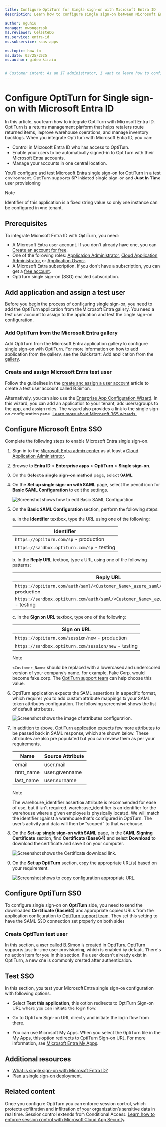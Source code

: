 ```yaml
---
title: Configure OptiTurn for Single sign-on with Microsoft Entra ID
description: Learn how to configure single sign-on between Microsoft Entra ID and OptiTurn.

author: nguhiu
manager: mwongerapk
ms.reviewer: CelesteDG
ms.service: entra-id
ms.subservice: saas-apps

ms.topic: how-to
ms.date: 03/25/2025
ms.author: gideonkiratu


# Customer intent: As an IT administrator, I want to learn how to configure single sign-on between Microsoft Entra ID and OptiTurn so that I can control who has access to OptiTurn, enable automatic sign-in with Microsoft Entra accounts, and manage my accounts in one central location.
---
```


# Configure OptiTurn for Single sign-on with Microsoft Entra ID

In this article, you learn how to integrate OptiTurn with Microsoft Entra ID. OptiTurn is a returns management platform that helps retailers route returned items, improve warehouse operations, and manage inventory backlogs. When you integrate OptiTurn with Microsoft Entra ID, you can:

* Control in Microsoft Entra ID who has access to OptiTurn.
* Enable your users to be automatically signed-in to OptiTurn with their Microsoft Entra accounts.
* Manage your accounts in one central location.

You'll configure and test Microsoft Entra single sign-on for OptiTurn in a test environment. OptiTurn supports **SP** initiated single sign-on and **Just In Time** user provisioning.

> [!NOTE]
> Identifier of this application is a fixed string value so only one instance can be configured in one tenant.

## Prerequisites

To integrate Microsoft Entra ID with OptiTurn, you need:

* A Microsoft Entra user account. If you don't already have one, you can [Create an account for free](https://azure.microsoft.com/free/?WT.mc_id=A261C142F).
* One of the following roles: [Application Administrator](/entra/identity/role-based-access-control/permissions-reference#application-administrator), [Cloud Application Administrator](/entra/identity/role-based-access-control/permissions-reference#cloud-application-administrator), or [Application Owner](/entra/fundamentals/users-default-permissions#owned-enterprise-applications).
* A Microsoft Entra subscription. If you don't have a subscription, you can get a [free account](https://azure.microsoft.com/free/).
* OptiTurn single sign-on (SSO) enabled subscription.

## Add application and assign a test user

Before you begin the process of configuring single sign-on, you need to add the OptiTurn application from the Microsoft Entra gallery. You need a test user account to assign to the application and test the single sign-on configuration.

<a name='add-optiturn-from-the-azure-ad-gallery'></a>

### Add OptiTurn from the Microsoft Entra gallery

Add OptiTurn from the Microsoft Entra application gallery to configure single sign-on with OptiTurn. For more information on how to add application from the gallery, see the [Quickstart: Add application from the gallery](~/identity/enterprise-apps/add-application-portal.md).

<a name='create-and-assign-azure-ad-test-user'></a>

### Create and assign Microsoft Entra test user

Follow the guidelines in the [create and assign a user account](~/identity/enterprise-apps/add-application-portal-assign-users.md) article to create a test user account called B.Simon.

Alternatively, you can also use the [Enterprise App Configuration Wizard](https://portal.office.com/AdminPortal/home?Q=Docs#/azureadappintegration). In this wizard, you can add an application to your tenant, add users/groups to the app, and assign roles. The wizard also provides a link to the single sign-on configuration pane. [Learn more about Microsoft 365 wizards.](/microsoft-365/admin/misc/azure-ad-setup-guides). 

<a name='configure-azure-ad-sso'></a>

## Configure Microsoft Entra SSO

Complete the following steps to enable Microsoft Entra single sign-on.

1. Sign in to the [Microsoft Entra admin center](https://entra.microsoft.com) as at least a [Cloud Application Administrator](~/identity/role-based-access-control/permissions-reference.md#cloud-application-administrator).
1. Browse to **Entra ID** > **Enterprise apps** > **OptiTurn** > **Single sign-on**.
1. On the **Select a single sign-on method** page, select **SAML**.
1. On the **Set up single sign-on with SAML** page, select the pencil icon for **Basic SAML Configuration** to edit the settings.

   ![Screenshot shows how to edit Basic SAML Configuration.](common/edit-urls.png "Basic Configuration")

1. On the **Basic SAML Configuration** section, perform the following steps:

	a. In the **Identifier** textbox, type the URL using one of the following:

	| **Identifier** |
	|------------|
	| `https://optiturn.com/sp` - production |
	| `https://sandbox.optiturn.com/sp` - testing |

   b. In the **Reply URL** textbox, type a URL using one of the following patterns:
    
	| **Reply URL** |
	|------------|
	| `https://optiturn.com/auth/saml/<Customer_Name>_azure_saml/callback` - production |
	| `https://sandbox.optiturn.com/auth/saml/<Customer_Name>_azure_saml/callback` - testing |

	c. In the **Sign on URL** textbox, type one of the following:

	| **Sign on URL** |
	|----------|
   | `https://optiturn.com/session/new` - production |
	| `https://sandbox.optiturn.com/session/new` - testing |

	> [!NOTE]
   > `<Customer_Name>` should be replaced with a lowercased and underscored version of your company’s name. For example, Fake Corp. would become fake_corp. The [OptiTurn support team](mailto:support@optoro.com) can help choose this value.

1. OptiTurn application expects the SAML assertions in a specific format, which requires you to add custom attribute mappings to your SAML token attributes configuration. The following screenshot shows the list of default attributes.

	![Screenshot shows the image of attributes configuration.](common/default-attributes.png "Image")

1. In addition to above, OptiTurn application expects few more attributes to be passed back in SAML response, which are shown below. These attributes are also pre populated but you can review them as per your requirements.

	| Name |  Source Attribute|
	| ---------------|  --------- |
	| email | user.mail |
	| first_name | user.givenname |
	| last_name | user.surname |

	> [!Note]
	> The warehouse_identifier assertion attribute is recommended for ease of use, but it isn't required. warehouse_identifier is an identifier for the warehouse where a given employee is physically located. We will match the identifier against a warehouse that's configured in OptiTurn. The user’s activity and data will then be “scoped” to that warehouse.

1. On the **Set-up single sign-on with SAML** page, in the **SAML Signing Certificate** section, find **Certificate (Base64)** and select **Download** to download the certificate and save it on your computer.

    ![Screenshot shows the Certificate download link.](common/certificatebase64.png "Certificate")

1. On the **Set up OptiTurn** section, copy the appropriate URL(s) based on your requirement.

	![Screenshot shows to copy configuration appropriate URL.](common/copy-configuration-urls.png "Metadata")

## Configure OptiTurn SSO

To configure single sign-on on **OptiTurn** side, you need to send the downloaded **Certificate (Base64)** and appropriate copied URLs from the application configuration to [OptiTurn support team](mailto:support@optoro.com). They set this setting to have the SAML SSO connection set properly on both sides

### Create OptiTurn test user

In this section, a user called B.Simon is created in OptiTurn. OptiTurn supports just-in-time user provisioning, which is enabled by default. There's no action item for you in this section. If a user doesn't already exist in OptiTurn, a new one is commonly created after authentication.

## Test SSO 

In this section, you test your Microsoft Entra single sign-on configuration with following options. 

* Select **Test this application**, this option redirects to OptiTurn Sign-on URL where you can initiate the login flow. 

* Go to OptiTurn Sign-on URL directly and initiate the login flow from there.

* You can use Microsoft My Apps. When you select the OptiTurn tile in the My Apps, this option redirects to OptiTurn Sign-on URL. For more information, see [Microsoft Entra My Apps](/azure/active-directory/manage-apps/end-user-experiences#azure-ad-my-apps).

## Additional resources

* [What is single sign-on with Microsoft Entra ID?](~/identity/enterprise-apps/what-is-single-sign-on.md)
* [Plan a single sign-on deployment](~/identity/enterprise-apps/plan-sso-deployment.md).

## Related content

Once you configure OptiTurn you can enforce session control, which protects exfiltration and infiltration of your organization’s sensitive data in real time. Session control extends from Conditional Access. [Learn how to enforce session control with Microsoft Cloud App Security](/cloud-app-security/proxy-deployment-aad).
